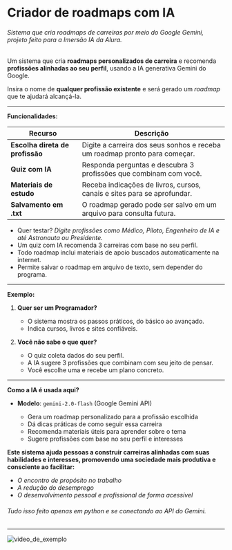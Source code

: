 # Criador de roadmaps com IA
###### Sistema que cria roadmaps de carreiras por meio do Google Gemini, projeto feito para a Imersão IA da Alura.

Um sistema que cria **roadmaps personalizados de carreira** e recomenda **profissões alinhadas ao seu perfil**, usando a IA generativa Gemini do Google.

Insira o nome de **qualquer profissão existente** e será gerado um <i>roadmap</i> que te ajudará alcançá-la.

<hr>

**Funcionalidades:**

| Recurso | Descrição |
|----------------|-----------|
|  **Escolha direta de profissão** | Digite a carreira dos seus sonhos e receba um roadmap pronto para começar. |
|  **Quiz com IA** | Responda perguntas e descubra 3 profissões que combinam com você. |
|  **Materiais de estudo** | Receba indicações de livros, cursos, canais e sites para se aprofundar. |
|  **Salvamento em .txt** | O roadmap gerado pode ser salvo em um arquivo para consulta futura. |

- Quer testar? <i>Digite profissões como Médico, Piloto, Engenheiro de IA e até Astronauta ou Presidente.</i>
- Um quiz com IA recomenda 3 carreiras com base no seu perfil.
- Todo roadmap inclui materiais de apoio buscados automaticamente na internet.
- Permite salvar o roadmap em arquivo de texto, sem depender do programa.
  
---

**Exemplo:**

1. **Quer ser um Programador?**
   - O sistema mostra os passos práticos, do básico ao avançado.
   - Indica cursos, livros e sites confiáveis.
    
2. **Você não sabe o que quer?**
   - O quiz coleta dados do seu perfil.
   - A IA sugere 3 profissões que combinam com seu jeito de pensar.
   - Você escolhe uma e recebe um plano concreto.

---
**Como a IA é usada aqui?**

- **Modelo**: `gemini-2.0-flash` (Google Gemini API)<p></p>
  - Gera um roadmap personalizado para a profissão escolhida
  - Dá dicas práticas de como seguir essa carreira
  - Recomenda materiais úteis para aprender sobre o tema
  - Sugere profissões com base no seu perfil e interesses
 
**Este sistema ajuda pessoas a construir carreiras alinhadas com suas habilidades e interesses, promovendo uma sociedade mais produtiva e consciente ao facilitar:**

- <i>O encontro de propósito no trabalho</i> 
- <i>A redução do desemprego</i>
- <i>O desenvolvimento pessoal e profissional de forma acessível</i>

###### Tudo isso feito apenas em python e se conectando ao API do Gemini.

---

![video_de_exemplo](mapa_de_carreira.gif)

